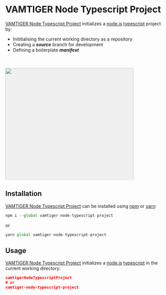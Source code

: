 # VAMTIGER Node Typescript Project
[VAMTIGER Node Typescript Project](https://github.com/vamtiger-project/vamtiger-node-typescript-project) initializes a [node.js](https://nodejs.org/en/) [typescript](https://www.typescriptlang.org/) project by:
- Inititialising the current working directory as a repository
- Creating a **_source_** branch for development
- Defining a boilerplate **_manifest_**
<br>
<br>
<img src=https://cdn.rawgit.com/vamtiger-project/vamtiger-node-typescript-project/abdef842/asset/image/vamtiger-node-typescript-project.svg style="max-height: 350px; background-color: #f0f0f0; border-radius: 3px" width=400>

## Installation
[VAMTIGER Node Typescript Project](https://github.com/vamtiger-project/vamtiger-node-typescript-project) can be installed using [npm](https://www.npmjs.com/) or [yarn](https://yarnpkg.com/lang/en/):
```javascript
npm i --global vamtiger-node-typescript-project
```
or
```javascript
yarn global vamtiger-node-typescript-project
```

## Usage
[VAMTIGER Node Typescript Project](https://github.com/vamtiger-project/vamtiger-node-typescript-project) initializes a [node.js](https://nodejs.org/en/) [typescript](https://www.typescriptlang.org/) in the current working directory:
```json
vamtigerNodeTypescriptProject
# or
vamtiger-node-typescript-project
```